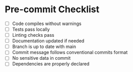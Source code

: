 # Pre-commit Checklist

- [ ] Code compiles without warnings
- [ ] Tests pass locally
- [ ] Linting checks pass
- [ ] Documentation updated if needed
- [ ] Branch is up to date with main
- [ ] Commit message follows conventional commits format
- [ ] No sensitive data in commit
- [ ] Dependencies are properly declared